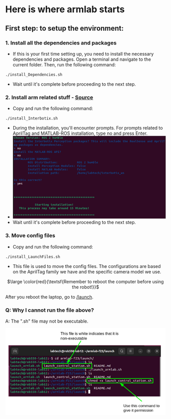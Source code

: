 # Here is where armlab starts

## First step: to setup the environment:
### 1. Install all the dependencies and packages
- If this is your first time setting up, you need to install the necessary dependencies and packages. Open a terminal and navigate to the current folder. Then, run the following command:
```
./install_Dependencies.sh
```
-   Wait until it's complete before proceeding to the next step.

### 2. Install arm related stuff - [Source](https://docs.trossenrobotics.com/interbotix_xsarms_docs/ros_interface/ros2/software_setup.html)
- Copy and run the following command:
```
./install_Interbotix.sh
```
- During the installation, you'll encounter prompts. For prompts related to AprilTag and MATLAB-ROS installation, type no and press Enter.
- ![](/media/interbotix_install.png)
-   Wait until it's complete before proceeding to the next step.


### 3. Move config files
- Copy and run the following command:
```
./install_LaunchFiles.sh
```
- This file is used to move the config files. The configurations are based on the AprilTag family we have and the specific camera model we use.
  
<p align="center">
$\large \color{red}{\textsf{Remember to reboot the computer before using the robot!}}$</p>

After you reboot the laptop, go to [/launch](../launch).

### Q: Why I cannot run the file above?
A: The ".sh" file may not be executable.

![](/media/chmod.png)